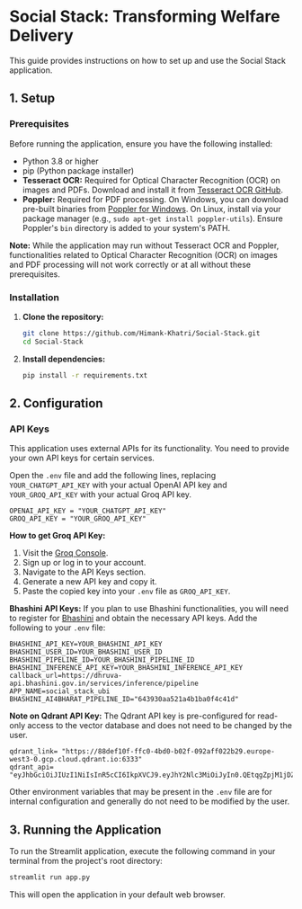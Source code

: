 # Social Stack: Transforming Welfare Delivery

This guide provides instructions on how to set up and use the Social Stack application.

## 1. Setup

### Prerequisites

Before running the application, ensure you have the following installed:

*   Python 3.8 or higher
*   pip (Python package installer)
*   **Tesseract OCR:** Required for Optical Character Recognition (OCR) on images and PDFs. Download and install it from [Tesseract OCR GitHub](https://tesseract-ocr.github.io/tessdoc/Installation.html).
*   **Poppler:** Required for PDF processing. On Windows, you can download pre-built binaries from [Poppler for Windows](https://github.com/oschwartz10612/poppler-windows). On Linux, install via your package manager (e.g., `sudo apt-get install poppler-utils`). Ensure Poppler's `bin` directory is added to your system's PATH.

**Note:** While the application may run without Tesseract OCR and Poppler, functionalities related to Optical Character Recognition (OCR) on images and PDF processing will not work correctly or at all without these prerequisites.

### Installation

1.  **Clone the repository:**

    ```bash
    git clone https://github.com/Himank-Khatri/Social-Stack.git
    cd Social-Stack
    ```

2.  **Install dependencies:**

    ```bash
    pip install -r requirements.txt
    ```

## 2. Configuration

### API Keys

This application uses external APIs for its functionality. You need to provide your own API keys for certain services.


Open the `.env` file and add the following lines, replacing `YOUR_CHATGPT_API_KEY` with your actual OpenAI API key and `YOUR_GROQ_API_KEY` with your actual Groq API key.

```
OPENAI_API_KEY = "YOUR_CHATGPT_API_KEY"
GROQ_API_KEY = "YOUR_GROQ_API_KEY"
```

**How to get Groq API Key:**
1. Visit the [Groq Console](https://console.groq.com/).
2. Sign up or log in to your account.
3. Navigate to the API Keys section.
4. Generate a new API key and copy it.
5. Paste the copied key into your `.env` file as `GROQ_API_KEY`.

**Bhashini API Keys:**
If you plan to use Bhashini functionalities, you will need to register for [Bhashini](https://bhashini.gov.in/ulca) and obtain the necessary API keys. Add the following to your `.env` file:

```
BHASHINI_API_KEY=YOUR_BHASHINI_API_KEY
BHASHINI_USER_ID=YOUR_BHASHINI_USER_ID
BHASHINI_PIPELINE_ID=YOUR_BHASHINI_PIPELINE_ID
BHASHINI_INFERENCE_API_KEY=YOUR_BHASHINI_INFERENCE_API_KEY
callback_url=https://dhruva-api.bhashini.gov.in/services/inference/pipeline
APP_NAME=social_stack_ubi
BHASHINI_AI4BHARAT_PIPELINE_ID="643930aa521a4b1ba0f4c41d"
```

**Note on Qdrant API Key:**
The Qdrant API key is pre-configured for read-only access to the vector database and does not need to be changed by the user.

```
qdrant_link= "https://88def10f-ffc0-4bd0-b02f-092aff022b29.europe-west3-0.gcp.cloud.qdrant.io:6333"
qdrant_api= "eyJhbGciOiJIUzI1NiIsInR5cCI6IkpXVCJ9.eyJhY2Nlc3MiOiJyIn0.QEtqgZpjM1jDZ0ApzZQyj2HRtpaUqgzR5CBEnaC79l8"
```

Other environment variables that may be present in the `.env` file are for internal configuration and generally do not need to be modified by the user.

## 3. Running the Application

To run the Streamlit application, execute the following command in your terminal from the project's root directory:

```bash
streamlit run app.py
```

This will open the application in your default web browser.
